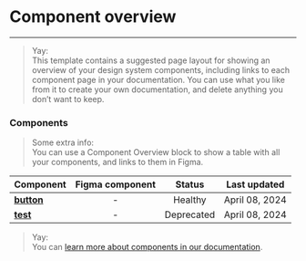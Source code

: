 
# Component overview

---

> Yay:  
> This template contains a suggested page layout for showing an overview of your design system components, including links to each component page in your documentation. 
You can use what you like from it to create your own documentation, and delete anything you don’t want to keep. 

### Components

> Some extra info:  
> You can use a Component Overview block to show a table with all your components, and links to them in Figma.

| **Component** | **Figma component** | **Status** | **Last updated** |  
| :-- | :--: | :--: | :--: |  
| **[button](./component-overview.md)** | - | Healthy | April 08, 2024 |  
| **[test](#)** | - | Deprecated | April 08, 2024 |

> Yay:  
> You can [learn more about components in our documentation](https://learn.supernova.io/latest/design-systems/components/components-101.html). 

## 